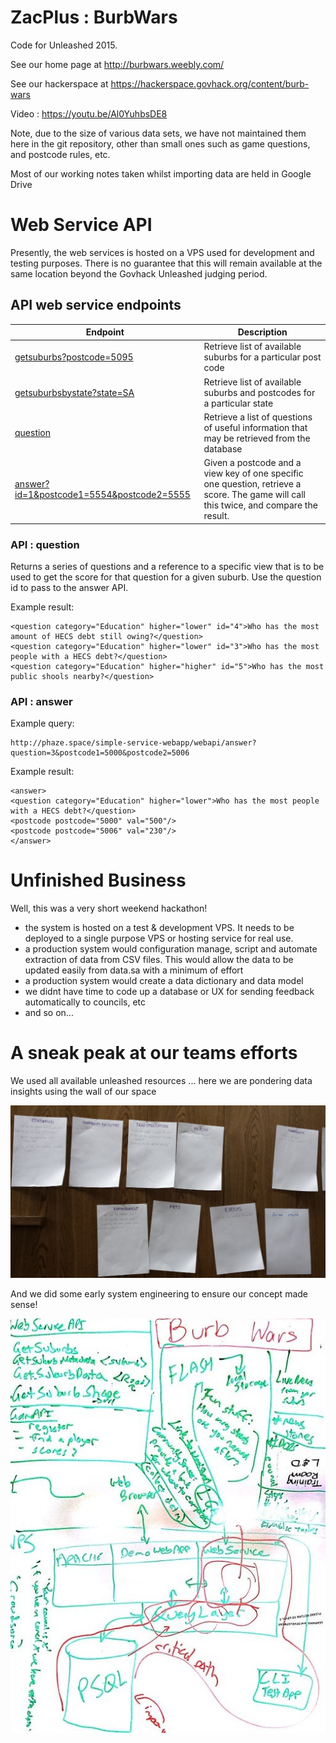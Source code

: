 # ZacPlus : BurbWars

Code for Unleashed 2015.

See our home page at http://burbwars.weebly.com/

See our hackerspace at https://hackerspace.govhack.org/content/burb-wars

Video : https://youtu.be/Al0YuhbsDE8

Note, due to the size of various data sets, we have not maintained them here in the git repository, other than small ones such as game questions, and postcode rules, etc.

Most of our working notes taken whilst importing data are held in Google Drive

# Web Service API

Presently, the web services is hosted on a VPS used for development and testing purposes.
There is no guarantee that this will remain available at the same location beyond the Govhack Unleashed judging period.

## API web service endpoints

Endpoint|Description|
--------|-----------
[getsuburbs?postcode=5095](http://phaze.space/simple-service-webapp/webapi/getsuburbs)|Retrieve list of available suburbs for a particular post code
[getsuburbsbystate?state=SA](http://phaze.space/simple-service-webapp/webapi/getsuburbsbystate)|Retrieve list of available suburbs and postcodes for a particular state
[question](http://phaze.space/simple-service-webapp/webapi/question)|Retrieve a list of questions of useful information that may be retrieved from the database
[answer?id=1&postcode1=5554&postcode2=5555](http://phaze.space/simple-service-webapp/webapi/answer)|Given a postcode and a view key of one specific one question, retrieve a score. The game will call this twice, and compare the result.

### API : question

Returns a series of questions and a reference to a specific view that is to be used to get the score for that question for a given suburb. Use the question id to pass to the answer API.

Example result:
```
<question category="Education" higher="lower" id="4">Who has the most amount of HECS debt still owing?</question>
<question category="Education" higher="lower" id="3">Who has the most people with a HECS debt?</question>
<question category="Education" higher="higher" id="5">Who has the most public shools nearby?</question>
```

### API : answer

Example query:

```
http://phaze.space/simple-service-webapp/webapi/answer?question=3&postcode1=5000&postcode2=5006
```

Example result:
```
<answer>
<question category="Education" higher="lower">Who has the most people with a HECS debt?</question>
<postcode postcode="5000" val="500"/>
<postcode postcode="5006" val="230"/>
</answer>
```

# Unfinished Business

Well, this was a very short weekend hackathon!

* the system is hosted on a test & development VPS. It needs to be deployed to a single purpose VPS or hosting service for real use.
* a production system would configuration manage, script and automate extraction of data from CSV files. This would allow the data to be updated easily from data.sa with a minimum of effort
* a production system would create a data dictionary and data model
* we didnt have time to code up a database or UX for sending feedback automatically to councils, etc
* and so on...

# A sneak peak at our teams efforts

We used all available unleashed resources ... here we are pondering data insights using the wall of our space

![questions](images/questionsvboard.jpg)

And we did some early system engineering to ensure our concept made sense!

![architecture](images/whiteboard.jpg)

